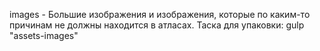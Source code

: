 images - Большие изображения и изображения, которые по каким-то причинам не должны находится в атласах. Таска для упаковки: gulp "assets-images"